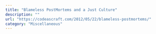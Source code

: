 ```yaml
---
title: "Blameless PostMortems and a Just Culture"
description: ""
url: "https://codeascraft.com/2012/05/22/blameless-postmortems/"
category: "Miscellaneous"
---
```

